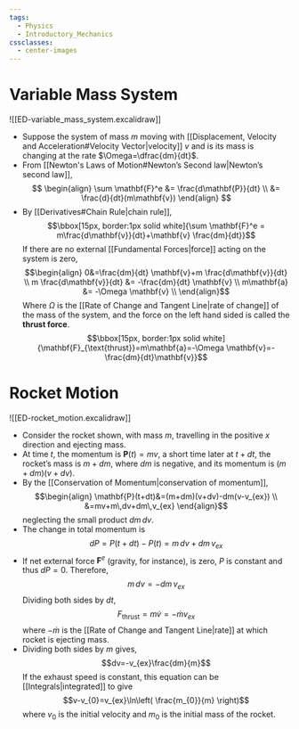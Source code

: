 ```yaml
---
tags:
  - Physics
  - Introductory_Mechanics
cssclasses:
  - center-images
---
```

# Variable Mass System 

![[ED-variable_mass_system.excalidraw]]
- Suppose the system of mass $m$ moving with [[Displacement, Velocity and Acceleration#Velocity Vector|velocity]] $v$ and is its mass is changing at the rate $\Omega=\dfrac{dm}{dt}$.
- From [[Newton's Laws of Motion#Newton’s Second law|Newton’s second law]],  $$ \begin{align}
\sum \mathbf{F}^e &= \frac{d\mathbf{P}}{dt} \\
&= \frac{d}{dt}(m\mathbf{v})
\end{align} $$
- By [[Derivatives#Chain Rule|chain rule]], $$\bbox[15px, border:1px solid white]{\sum \mathbf{F}^e = m\frac{d\mathbf{v}}{dt}+\mathbf{v} \frac{dm}{dt}}$$If there are no external [[Fundamental Forces|force]] acting on the system is zero,$$\begin{align} 0&=\frac{dm}{dt} \mathbf{v}+m \frac{d\mathbf{v}}{dt} \\ m \frac{d\mathbf{v}}{dt} &= -\frac{dm}{dt} \mathbf{v} \\ m\mathbf{a} &= -\Omega \mathbf{v}  \\
\end{align}$$Where $\Omega$ is the [[Rate of Change and Tangent Line|rate of change]] of the mass of the system, and the force on the left hand sided is called the **thrust force**.$$\bbox[15px, border:1px solid white]{\mathbf{F}_{\text{thrust}}=m\mathbf{a}=-\Omega \mathbf{v}=-\frac{dm}{dt}\mathbf{v}}$$
# Rocket Motion 

![[ED-rocket_motion.excalidraw]]
- Consider the rocket shown, with mass $m$, travelling in the positive $x$ direction and ejecting mass.
- At time $t$, the momentum is $\mathbf{P}(t)=mv$, a short time later at $t+dt$, the rocket’s mass is $m+dm$, where $dm$ is negative, and its momentum is $(m+dm)(v+dv)$.
- By the [[Conservation of Momentum|conservation of momentum]], $$\begin{align}
\mathbf{P}(t+dt)&=(m+dm)(v+dv)-dm(v-v_{ex}) \\ &=mv+m\,dv+dm\,v_{ex} \end{align}$$neglecting the small product $dm\,dv$.
- The change in total momentum is $$dP=P(t+dt)-P(t)=m\,dv+dm\,v_{ex}$$
- If net external force $\mathbf{F}^e$ (gravity, for instance), is zero, $P$ is constant and thus $dP=0$. Therefore,$$m\,dv=-dm\,v_{ex}$$Dividing both sides by $dt$,$$F_{\text{thrust}}=m\dot{v}=-\dot{m}v_{ex}$$where $-\dot{m}$ is the [[Rate of Change and Tangent Line|rate]] at which rocket is ejecting mass.
- Dividing both sides by $m$ gives,$$dv=-v_{ex}\frac{dm}{m}$$If the exhaust speed is constant, this equation can be [[Integrals|integrated]] to give $$v-v_{0}=v_{ex}\ln\left( \frac{m_{0}}{m} \right)$$where $v_{0}$ is the initial velocity and $m_{0}$ is the initial mass of the rocket.
 